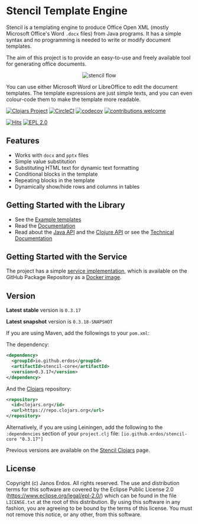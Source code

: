 # Stencil Template Engine

Stencil is a templating engine to produce Office Open XML (mostly Microsoft
Office's Word `.docx` files) from Java programs. It has a simple syntax and no
programming is needed to write or modify document templates.

The aim of this project is to provide an easy-to-use and freely available tool
for generating office documents.

<p align="center"><img src="https://raw.githubusercontent.com/erdos/stencil/master/docs/graphics.svg?sanitize=true" alt="stencil flow"/></p>

You can use either Microsoft Word or LibreOffice to edit the document templates.
The template expressions are just simple texts, and you can even colour-code
them to make the template more readable.

[![Clojars Project](https://img.shields.io/clojars/v/io.github.erdos/stencil-core.svg)](https://clojars.org/io.github.erdos/stencil-core)
[![CircleCI](https://circleci.com/gh/erdos/stencil/tree/master.svg?style=svg)](https://circleci.com/gh/erdos/stencil/tree/master)
[![codecov](https://codecov.io/gh/erdos/stencil/branch/master/graph/badge.svg)](https://codecov.io/gh/erdos/stencil)
[![contributions welcome](https://img.shields.io/badge/contributions-welcome-brightgreen.svg?style=flat)](https://github.com/erdos/stencil/issues)
<!-- [![HitCount](http://hits.dwyl.io/erdos/stencil.svg)](http://hits.dwyl.io/erdos/stencil) -->
[![Hits](https://hits.seeyoufarm.com/api/count/incr/badge.svg?url=https%3A%2F%2Fgithub.com%2Ferdos%2Fstencil&count_bg=%239F3DC8&title_bg=%23555555&icon=&icon_color=%23E7E7E7&title=hits&edge_flat=false)](https://hits.seeyoufarm.com)
[![EPL 2.0](https://img.shields.io/badge/License-EPL%202.0-red.svg)](https://www.eclipse.org/legal/epl-2.0/)


## Features

- Works with `docx` and `pptx` files
- Simple value substitution
- Substituting HTML text for dynamic text formatting
- Conditional blocks in the template
- Repeating blocks in the template
- Dynamically show/hide rows and columns in tables


## Getting Started with the Library

- See the [Example templates](examples)
- Read the [Documentation](docs/index.md)
- Read about the [Java API](docs/GettingStarted.md#java-api) and the [Clojure API](docs/GettingStarted.md#clojure-api) or see the [Technical Documentation](https://cljdoc.org/d/io.github.erdos/stencil-core/)


## Getting Started with the Service

The project has a simple [service implementation](https://github.com/erdos/stencil/tree/master/service), which is available on the GitHub Package Repository as a [Docker image](https://github.com/users/erdos/packages/container/package/stencil).


## Version

**Latest stable** version is `0.3.17`

**Latest snapshot** version is `0.3.18-SNAPSHOT`

If you are using Maven, add the followings to your `pom.xml`:

The dependency:

``` xml
<dependency>
  <groupId>io.github.erdos</groupId>
  <artifactId>stencil-core</artifactId>
  <version>0.3.17</version>
</dependency>
```

And the [Clojars](https://clojars.org) repository:

``` xml
<repository>
  <id>clojars.org</id>
  <url>https://repo.clojars.org</url>
</repository>
```

Alternatively, if you are using Leiningen, add the following to
the `:dependencies` section of your `project.clj`
file: `[io.github.erdos/stencil-core "0.3.17"]`

Previous versions are available on the [Stencil Clojars](https://clojars.org/io.github.erdos/stencil-core) page.


## License

Copyright (c) Janos Erdos. All rights reserved. The use and distribution terms
for this software are covered by the Eclipse Public License 2.0
(https://www.eclipse.org/legal/epl-2.0/) which can be found in the file
`LICENSE.txt` at the root of this distribution. By using this software in any
fashion, you are agreeing to be bound by the terms of this license. You must not
remove this notice, or any other, from this software.
